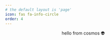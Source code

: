 ```yaml
---
# the default layout is 'page'
icon: fas fa-info-circle
order: 4
---
```


<center>hello&nbsp;from&nbsp;cosmos&nbsp;👽</center>